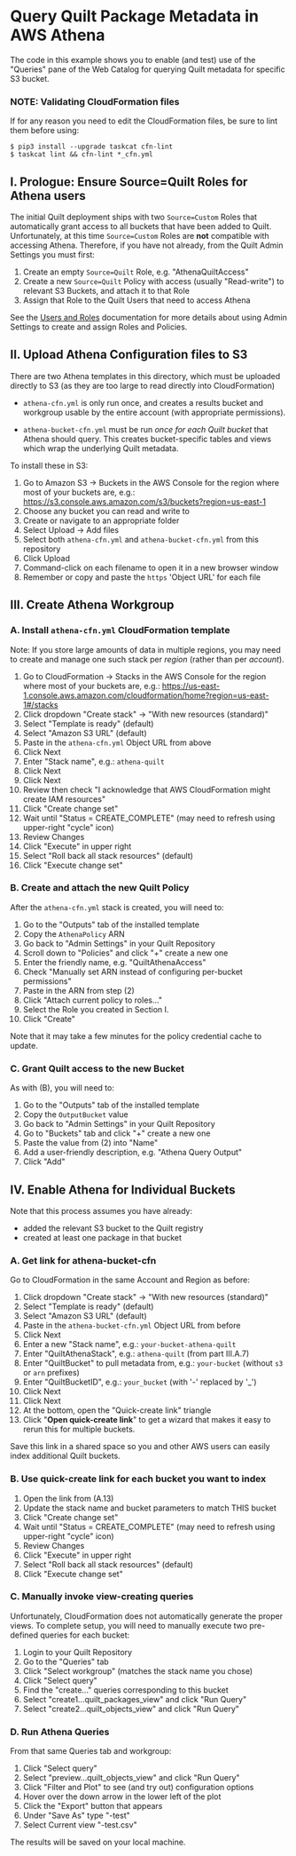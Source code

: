 # Query Quilt Package Metadata in AWS Athena

The code in this example shows you to enable (and test) use of the "Queries"
pane of the Web Catalog for querying Quilt metadata for specific S3 bucket.

### NOTE: Validating CloudFormation files

If for any reason you need to edit the CloudFormation files,
be sure to lint them before using:

```
$ pip3 install --upgrade taskcat cfn-lint
$ taskcat lint && cfn-lint *_cfn.yml
```

## I. Prologue: Ensure Source=Quilt Roles for Athena users

The initial Quilt deployment ships with two `Source=Custom` Roles that
automatically grant access to all buckets that have been added to Quilt.
Unfortunately, at this time `Source=Custom` Roles are **not** compatible with accessing
Athena.  Therefore, if you have not already, from the Quilt Admin Settings you
must first:

1. Create an empty `Source=Quilt` Role, e.g. "AthenaQuiltAccess"
1. Create a new `Source=Quilt` Policy with access (usually "Read-write") to relevant S3 Buckets, and attach it to that Role
1. Assign that Role to the Quilt Users that need to access Athena

See the [Users and Roles](https://docs.quiltdata.com/catalog/admin)
documentation for more details about using Admin Settings to create and assign Roles and Policies.

## II. Upload Athena Configuration files to S3

There are two Athena templates in this directory,
which must be uploaded directly to S3
(as they are too large to read directly into CloudFormation)

*  `athena-cfn.yml` is only run once, and creates a results bucket and
workgroup usable by the entire account (with appropriate permissions).

* `athena-bucket-cfn.yml` must be run *once for each Quilt bucket*
that Athena should query. This creates bucket-specific tables and views which
wrap the underlying Quilt metadata.

To install these in S3:

1. Go to Amazon S3 -> Buckets  in the AWS Console for the region where most
of your buckets are, e.g.:
https://s3.console.aws.amazon.com/s3/buckets?region=us-east-1
1. Choose any bucket you can read and write to
1. Create or navigate to an appropriate folder
1. Select Upload -> Add files
1. Select both `athena-cfn.yml` and `athena-bucket-cfn.yml` from this repository
1. Click Upload
1. Command-click on each filename to open it in a new browser window
1. Remember or copy and paste the `https` 'Object URL' for each file

## III. Create Athena Workgroup

### A. Install `athena-cfn.yml` CloudFormation template

Note: If you store large amounts of data in multiple regions, you may need to
create and manage one such stack per _region_ (rather than per _account_).

1. Go to CloudFormation -> Stacks in the AWS Console for the region where most
of your buckets are, e.g.:
https://us-east-1.console.aws.amazon.com/cloudformation/home?region=us-east-1#/stacks
1. Click dropdown "Create stack" -> "With new resources (standard)"
1. Select "Template is ready" (default)
1. Select "Amazon S3 URL" (default)
1. Paste in the `athena-cfn.yml` Object URL from above
1. Click Next
1. Enter "Stack name", e.g.: `athena-quilt`
1. Click Next
1. Click Next
1. Review then check "I acknowledge that AWS CloudFormation might create IAM resources"
1. Click "Create change set"
1. Wait until "Status = CREATE_COMPLETE" (may need to refresh using upper-right "cycle" icon)
1. Review Changes
1. Click "Execute" in upper right
1. Select "Roll back all stack resources" (default)
1. Click "Execute change set"

### B. Create and attach the new Quilt Policy

After the `athena-cfn.yml` stack is created, you will need to:

1. Go to the "Outputs" tab of the installed template
1. Copy the `AthenaPolicy` ARN
1. Go back to "Admin Settings" in your Quilt Repository
1. Scroll down to "Policies" and click "+" create a new one
1. Enter the friendly name, e.g. "QuiltAthenaAccess"
1. Check "Manually set ARN instead of configuring per-bucket permissions"
1. Paste in the ARN from step (2)
1. Click "Attach current policy to roles..."
1. Select the Role you created in Section I.
1. Click "Create"

Note that it may take a few minutes for the policy credential cache to update.

### C. Grant Quilt access to the new Bucket

As with (B), you will need to:

1. Go to the "Outputs" tab of the installed template
1. Copy the `OutputBucket` value
1. Go back to "Admin Settings" in your Quilt Repository
1. Go to "Buckets" tab and click "+" create a new one
1. Paste the value from (2) into "Name"
1. Add a user-friendly description, e.g. "Athena Query Output"
1. Click "Add"

## IV. Enable Athena for Individual Buckets

Note that this process assumes you have already:
* added the relevant S3 bucket to the Quilt registry
* created at least one package in that bucket

### A. Get link for athena-bucket-cfn

Go to CloudFormation in the same Account and Region as before:

1. Click dropdown "Create stack" -> "With new resources (standard)"
1. Select "Template is ready" (default)
1. Select "Amazon S3 URL" (default)
1. Paste in the `athena-bucket-cfn.yml` Object URL from before
1. Click Next
1. Enter a new "Stack name", e.g.: `your-bucket-athena-quilt`
1. Enter "QuiltAthenaStack", e.g.: `athena-quilt` (from part III.A.7)
1. Enter "QuiltBucket" to pull metadata from, e.g.: `your-bucket` (without `s3` or `arn` prefixes)
1. Enter "QuiltBucketID", e.g.: `your_bucket` (with '-' replaced by '_')
1. Click Next
1. Click Next
1. At the bottom, open the "Quick-create link" triangle
1. Click "**Open quick-create link**" to get a wizard that makes it easy to
rerun this for multiple buckets.

Save this link in a shared space so you and other AWS users can easily index additional Quilt buckets.

### B. Use quick-create link for each bucket you want to index

1. Open the link from (A.13)
1. Update the stack name and bucket parameters to match THIS bucket
1. Click "Create change set"
1. Wait until "Status = CREATE_COMPLETE" (may need to refresh using upper-right "cycle" icon)
1. Review Changes
1. Click "Execute" in upper right
1. Select "Roll back all stack resources" (default)
1. Click "Execute change set"

### C. Manually invoke view-creating queries

Unfortunately, CloudFormation does not automatically generate the proper views.
To complete setup, you will need to manually execute two pre-defined queries for each bucket:

1. Login to your Quilt Repository
1. Go to the "Queries" tab
1. Click "Select workgroup" (matches the stack name you chose)
1. Click "Select query"
1. Find the "create..." queries corresponding to this bucket
1. Select "create1...quilt_packages_view" and click "Run Query"
1. Select "create2...quilt_objects_view" and click "Run Query"

### D. Run Athena Queries

From that same Queries tab and workgroup:

1. Click "Select query"
1. Select "preview...quilt_objects_view" and click "Run Query"
1. Click "Filter and Plot" to see (and try out) configuration options
1. Hover over the down arrow in the lower left of the plot
1. Click the "Export" button that appears
1. Under "Save As" type "<bucket-name>-test"
1. Select Current view "<bucket-name>-test.csv"

The results will be saved on your local machine.

